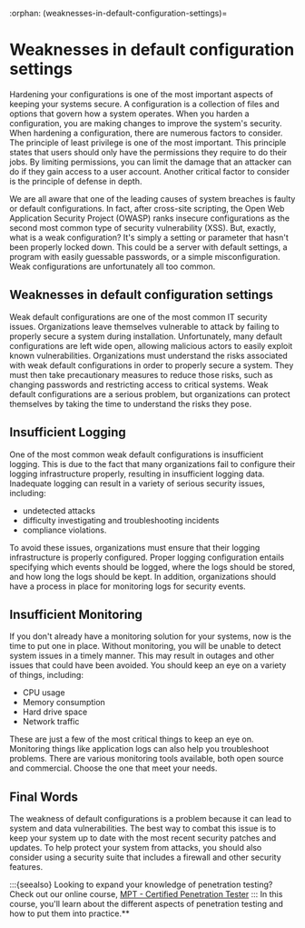 :orphan:
(weaknesses-in-default-configuration-settings)=

# Weaknesses in default configuration settings

Hardening your configurations is one of the most important aspects of keeping your systems secure. A configuration is a collection of files and options that govern how a system operates. When you harden a configuration, you are making changes to improve the system's security. When hardening a configuration, there are numerous factors to consider. The principle of least privilege is one of the most important. This principle states that users should only have the permissions they require to do their jobs. By limiting permissions, you can limit the damage that an attacker can do if they gain access to a user account. Another critical factor to consider is the principle of defense in depth.

We are all aware that one of the leading causes of system breaches is faulty or default configurations. In fact, after cross-site scripting, the Open Web Application Security Project (OWASP) ranks insecure configurations as the second most common type of security vulnerability (XSS). But, exactly, what is a weak configuration? It's simply a setting or parameter that hasn't been properly locked down. This could be a server with default settings, a program with easily guessable passwords, or a simple misconfiguration. Weak configurations are unfortunately all too common.

## Weaknesses in default configuration settings

Weak default configurations are one of the most common IT security issues. Organizations leave themselves vulnerable to attack by failing to properly secure a system during installation. Unfortunately, many default configurations are left wide open, allowing malicious actors to easily exploit known vulnerabilities. Organizations must understand the risks associated with weak default configurations in order to properly secure a system. They must then take precautionary measures to reduce those risks, such as changing passwords and restricting access to critical systems. Weak default configurations are a serious problem, but organizations can protect themselves by taking the time to understand the risks they pose.

## Insufficient Logging

One of the most common weak default configurations is insufficient logging. This is due to the fact that many organizations fail to configure their logging infrastructure properly, resulting in insufficient logging data. Inadequate logging can result in a variety of serious security issues, including:

- undetected attacks
- difficulty investigating and troubleshooting incidents
- compliance violations.

To avoid these issues, organizations must ensure that their logging infrastructure is properly configured. Proper logging configuration entails specifying which events should be logged, where the logs should be stored, and how long the logs should be kept. In addition, organizations should have a process in place for monitoring logs for security events.

## Insufficient Monitoring

If you don't already have a monitoring solution for your systems, now is the time to put one in place. Without monitoring, you will be unable to detect system issues in a timely manner. This may result in outages and other issues that could have been avoided. You should keep an eye on a variety of things, including:

- CPU usage
- Memory consumption
- Hard drive space
- Network traffic

These are just a few of the most critical things to keep an eye on. Monitoring things like application logs can also help you troubleshoot problems. There are various monitoring tools available, both open source and commercial. Choose the one that meet your needs.

## Final Words

The weakness of default configurations is a problem because it can lead to system and data vulnerabilities. The best way to combat this issue is to keep your system up to date with the most recent security patches and updates. To help protect your system from attacks, you should also consider using a security suite that includes a firewall and other security features.

:::{seealso}
Looking to expand your knowledge of penetration testing? Check out our online course, [MPT - Certified Penetration Tester](https://www.mosse-institute.com/certifications/mpt-certified-penetration-tester.html)
::: In this course, you'll learn about the different aspects of penetration testing and how to put them into practice.**
